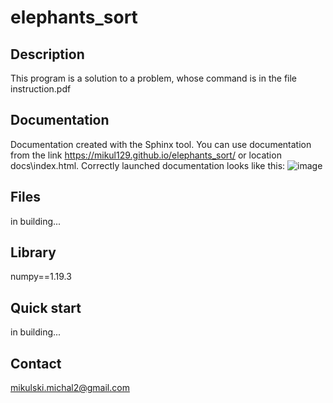 # elephants_sort
## Description

This program is a solution to a problem, whose command is in the file instruction.pdf

## Documentation

Documentation created with the Sphinx tool. You can use documentation from the link https://mikul129.github.io/elephants_sort/ or location docs\index.html. Correctly launched documentation looks like this:
![image](https://user-images.githubusercontent.com/41323564/112475962-aee50e80-8d71-11eb-97d1-55f608f884a8.png)

## Files
in building...
## Library

numpy==1.19.3

## Quick start
in building...
## Contact
mikulski.michal2@gmail.com
